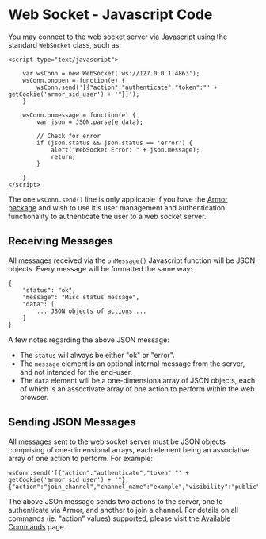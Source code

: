 
# Web Socket - Javascript Code

You may connect to the web socket server via Javascript using the standard `WebSocket` class, such as:

~~~
<script type="text/javascript">

    var wsConn = new WebSocket('ws://127.0.0.1:4863');
    wsConn.onopen = function(e) {
        wsConn.send('[{"action":"authenticate","token":"' + getCookie('armor_sid_user') + '"}]');
    }

    wsConn.onmessage = function(e) {
        var json = JSON.parse(e.data);

        // Check for error
        if (json.status && json.status == 'error') { 
            alert("WebSocket Error: " + json.message);
            return;
        }

    }
</script>
~~~

The one `wsConn.send()` line is only applicable if you have the [Armor package](https://github.com/apexpl/armor) and wish to use it's user management and authentication functionality to authenticate the user to a web socket server.

## Receiving Messages

All messages received via the `onMessage()` Javascript function will be JSON objects.  Every message will be formatted the same way:

~~~
{
    "status": "ok", 
    "message": "Misc status message", 
    "data": [
        ... JSON objects of actions ...
    ]
}
~~~

A few notes regarding the above JSON message:

* The `status` will always be either "ok" or "error".
* The `message` element is an optional internal message from the server, and not intended for the end-user.
* The `data` element will be a one-dimensiona array of JSON objects, each of which is an assoctivate array of one action to perform within the web browser.


## Sending JSON Messages

All messages sent to the web socket server must be JSON objects comprising of one-dimensional arrays, each element being an associative array of one action to perform.  For example:

~~~
wsConn.send('[{"action":"authenticate","token":"' + getCookie('armor_sid_user') + '"},{"action":"join_channel","channel_name":"example","visibility":"public"}]');
~~~

The above JSOn message sends two actions to the server, one to authenticate via Armor, and another to join a channel.  For details on all commands (ie. "action" values) supported, please visit the [Available Commands](commands.md) page.




